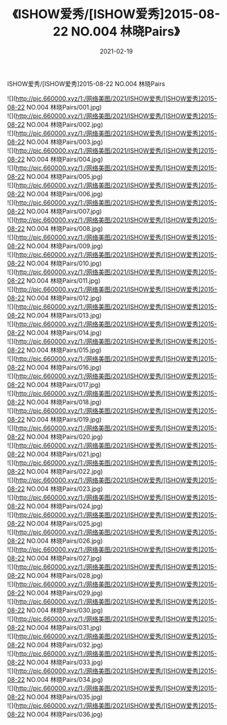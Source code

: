 ﻿---
layout: post
title:  《ISHOW爱秀/[ISHOW爱秀]2015-08-22 NO.004 林晓Pairs》
date:   2021-02-19
img: http://pic.660000.xyz/1:/网络美图/2021/ISHOW爱秀/[ISHOW爱秀]2015-08-22 NO.004 林晓Pairs/000.jpg
categories: [美女, 清纯, 唯美]
---

ISHOW爱秀/[ISHOW爱秀]2015-08-22 NO.004 林晓Pairs

 ![](http://pic.660000.xyz/1:/网络美图/2021/ISHOW爱秀/[ISHOW爱秀]2015-08-22 NO.004 林晓Pairs/001.jpg) <br>![](http://pic.660000.xyz/1:/网络美图/2021/ISHOW爱秀/[ISHOW爱秀]2015-08-22 NO.004 林晓Pairs/002.jpg) <br>![](http://pic.660000.xyz/1:/网络美图/2021/ISHOW爱秀/[ISHOW爱秀]2015-08-22 NO.004 林晓Pairs/003.jpg) <br>![](http://pic.660000.xyz/1:/网络美图/2021/ISHOW爱秀/[ISHOW爱秀]2015-08-22 NO.004 林晓Pairs/004.jpg) <br>![](http://pic.660000.xyz/1:/网络美图/2021/ISHOW爱秀/[ISHOW爱秀]2015-08-22 NO.004 林晓Pairs/005.jpg) <br>![](http://pic.660000.xyz/1:/网络美图/2021/ISHOW爱秀/[ISHOW爱秀]2015-08-22 NO.004 林晓Pairs/006.jpg) <br>![](http://pic.660000.xyz/1:/网络美图/2021/ISHOW爱秀/[ISHOW爱秀]2015-08-22 NO.004 林晓Pairs/007.jpg) <br>![](http://pic.660000.xyz/1:/网络美图/2021/ISHOW爱秀/[ISHOW爱秀]2015-08-22 NO.004 林晓Pairs/008.jpg) <br>![](http://pic.660000.xyz/1:/网络美图/2021/ISHOW爱秀/[ISHOW爱秀]2015-08-22 NO.004 林晓Pairs/009.jpg) <br>![](http://pic.660000.xyz/1:/网络美图/2021/ISHOW爱秀/[ISHOW爱秀]2015-08-22 NO.004 林晓Pairs/010.jpg) <br>![](http://pic.660000.xyz/1:/网络美图/2021/ISHOW爱秀/[ISHOW爱秀]2015-08-22 NO.004 林晓Pairs/011.jpg) <br>![](http://pic.660000.xyz/1:/网络美图/2021/ISHOW爱秀/[ISHOW爱秀]2015-08-22 NO.004 林晓Pairs/012.jpg) <br>![](http://pic.660000.xyz/1:/网络美图/2021/ISHOW爱秀/[ISHOW爱秀]2015-08-22 NO.004 林晓Pairs/013.jpg) <br>![](http://pic.660000.xyz/1:/网络美图/2021/ISHOW爱秀/[ISHOW爱秀]2015-08-22 NO.004 林晓Pairs/014.jpg) <br>![](http://pic.660000.xyz/1:/网络美图/2021/ISHOW爱秀/[ISHOW爱秀]2015-08-22 NO.004 林晓Pairs/015.jpg) <br>![](http://pic.660000.xyz/1:/网络美图/2021/ISHOW爱秀/[ISHOW爱秀]2015-08-22 NO.004 林晓Pairs/016.jpg) <br>![](http://pic.660000.xyz/1:/网络美图/2021/ISHOW爱秀/[ISHOW爱秀]2015-08-22 NO.004 林晓Pairs/017.jpg) <br>![](http://pic.660000.xyz/1:/网络美图/2021/ISHOW爱秀/[ISHOW爱秀]2015-08-22 NO.004 林晓Pairs/018.jpg) <br>![](http://pic.660000.xyz/1:/网络美图/2021/ISHOW爱秀/[ISHOW爱秀]2015-08-22 NO.004 林晓Pairs/019.jpg) <br>![](http://pic.660000.xyz/1:/网络美图/2021/ISHOW爱秀/[ISHOW爱秀]2015-08-22 NO.004 林晓Pairs/020.jpg) <br>![](http://pic.660000.xyz/1:/网络美图/2021/ISHOW爱秀/[ISHOW爱秀]2015-08-22 NO.004 林晓Pairs/021.jpg) <br>![](http://pic.660000.xyz/1:/网络美图/2021/ISHOW爱秀/[ISHOW爱秀]2015-08-22 NO.004 林晓Pairs/022.jpg) <br>![](http://pic.660000.xyz/1:/网络美图/2021/ISHOW爱秀/[ISHOW爱秀]2015-08-22 NO.004 林晓Pairs/023.jpg) <br>![](http://pic.660000.xyz/1:/网络美图/2021/ISHOW爱秀/[ISHOW爱秀]2015-08-22 NO.004 林晓Pairs/024.jpg) <br>![](http://pic.660000.xyz/1:/网络美图/2021/ISHOW爱秀/[ISHOW爱秀]2015-08-22 NO.004 林晓Pairs/025.jpg) <br>![](http://pic.660000.xyz/1:/网络美图/2021/ISHOW爱秀/[ISHOW爱秀]2015-08-22 NO.004 林晓Pairs/026.jpg) <br>![](http://pic.660000.xyz/1:/网络美图/2021/ISHOW爱秀/[ISHOW爱秀]2015-08-22 NO.004 林晓Pairs/027.jpg) <br>![](http://pic.660000.xyz/1:/网络美图/2021/ISHOW爱秀/[ISHOW爱秀]2015-08-22 NO.004 林晓Pairs/028.jpg) <br>![](http://pic.660000.xyz/1:/网络美图/2021/ISHOW爱秀/[ISHOW爱秀]2015-08-22 NO.004 林晓Pairs/029.jpg) <br>![](http://pic.660000.xyz/1:/网络美图/2021/ISHOW爱秀/[ISHOW爱秀]2015-08-22 NO.004 林晓Pairs/030.jpg) <br>![](http://pic.660000.xyz/1:/网络美图/2021/ISHOW爱秀/[ISHOW爱秀]2015-08-22 NO.004 林晓Pairs/031.jpg) <br>![](http://pic.660000.xyz/1:/网络美图/2021/ISHOW爱秀/[ISHOW爱秀]2015-08-22 NO.004 林晓Pairs/032.jpg) <br>![](http://pic.660000.xyz/1:/网络美图/2021/ISHOW爱秀/[ISHOW爱秀]2015-08-22 NO.004 林晓Pairs/033.jpg) <br>![](http://pic.660000.xyz/1:/网络美图/2021/ISHOW爱秀/[ISHOW爱秀]2015-08-22 NO.004 林晓Pairs/034.jpg) <br>![](http://pic.660000.xyz/1:/网络美图/2021/ISHOW爱秀/[ISHOW爱秀]2015-08-22 NO.004 林晓Pairs/035.jpg) <br>![](http://pic.660000.xyz/1:/网络美图/2021/ISHOW爱秀/[ISHOW爱秀]2015-08-22 NO.004 林晓Pairs/036.jpg) <br>